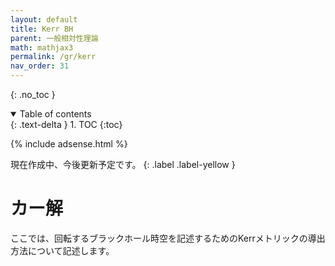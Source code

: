 ```yaml
---
layout: default
title: Kerr BH
parent: 一般相対性理論
math: mathjax3
permalink: /gr/kerr
nav_order: 31
---
```


{: .no_toc }

<details open markdown="block">
  <summary>
    Table of contents
  </summary>
  {: .text-delta }
1. TOC
{:toc}
</details>

{% include adsense.html %}

現在作成中、今後更新予定です。
{: .label .label-yellow }

# カー解

ここでは、回転するブラックホール時空を記述するためのKerrメトリックの導出方法について記述します。

